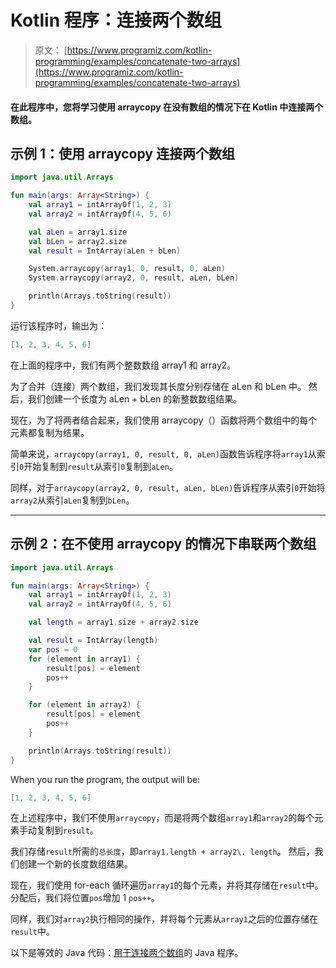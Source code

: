 # Kotlin 程序：连接两个数组

> 原文： [https://www.programiz.com/kotlin-programming/examples/concatenate-two-arrays](https://www.programiz.com/kotlin-programming/examples/concatenate-two-arrays)

#### 在此程序中，您将学习使用 arraycopy 在没有数组的情况下在 Kotlin 中连接两个数组。

## 示例 1：使用 arraycopy 连接两个数组

```kt
import java.util.Arrays

fun main(args: Array<String>) {
    val array1 = intArrayOf(1, 2, 3)
    val array2 = intArrayOf(4, 5, 6)

    val aLen = array1.size
    val bLen = array2.size
    val result = IntArray(aLen + bLen)

    System.arraycopy(array1, 0, result, 0, aLen)
    System.arraycopy(array2, 0, result, aLen, bLen)

    println(Arrays.toString(result))
}
```

运行该程序时，输出为：

```kt
[1, 2, 3, 4, 5, 6]
```

在上面的程序中，我们有两个整数数组 array1 和 array2。

为了合并（连接）两个数组，我们发现其长度分别存储在 aLen 和 bLen 中。 然后，我们创建一个长度为 aLen + bLen 的新整数数组结果。

现在，为了将两者结合起来，我们使用 arraycopy（）函数将两个数组中的每个元素都复制为结果。

简单来说，`arraycopy(array1, 0, result, 0, aLen)`函数告诉程序将`array1`从索引`0`开始复制到`result`从索引`0`复制到`aLen`。

同样，对于`arraycopy(array2, 0, result, aLen, bLen)`告诉程序从索引`0`开始将`array2`从索引`aLen`复制到`bLen`。

* * *

## 示例 2：在不使用 arraycopy 的情况下串联两个数组

```kt
import java.util.Arrays

fun main(args: Array<String>) {
    val array1 = intArrayOf(1, 2, 3)
    val array2 = intArrayOf(4, 5, 6)

    val length = array1.size + array2.size

    val result = IntArray(length)
    var pos = 0
    for (element in array1) {
        result[pos] = element
        pos++
    }

    for (element in array2) {
        result[pos] = element
        pos++
    }

    println(Arrays.toString(result))
}
```

When you run the program, the output will be:

```kt
[1, 2, 3, 4, 5, 6]
```

在上述程序中，我们不使用`arraycopy`，而是将两个数组`array1`和`array2`的每个元素手动复制到`result`。

我们存储`result`所需的`总长度`，即`array1.length + array2\. length`。 然后，我们创建一个新的长度数组结果。

现在，我们使用 for-each 循环遍历`array1`的每个元素，并将其存储在`result`中。 分配后，我们将位置`pos`增加 1 `pos++`。

同样，我们对`array2`执行相同的操作，并将每个元素从`array1`之后的位置存储在`result`中。

以下是等效的 Java 代码：[用于连接两个数组](/java-programming/examples/concatenate-two-arrays "Java program to concatenate two arrays")的 Java 程序。